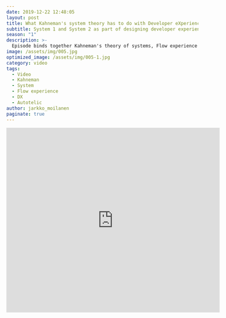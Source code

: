 ```yaml
---
date: 2019-12-22 12:48:05
layout: post
title: What Kahneman's system theory has to do with Developer eXperience?
subtitle: System 1 and System 2 as part of designing developer experience
season: "1"
description: >-
  Episode binds together Kahneman's theory of systems, Flow experience by Mihály Csíkszentmihályi and Cognitive ease around better developer experience. The result offers a base to increase Business to Developer marketing and sales. 
image: /assets/img/005.jpg
optimized_image: /assets/img/005-1.jpg
category: video
tags:
  - Video
  - Kahneman
  - System
  - Flow experience
  - DX
  - Autotelic
author: jarkko_moilanen
paginate: true
---
```


<iframe width="560" height="485" src="https://www.youtube.com/embed/KyYx5pEMaI4" frameborder="0" allow="accelerometer; autoplay; encrypted-media; gyroscope; picture-in-picture" allowfullscreen></iframe>
